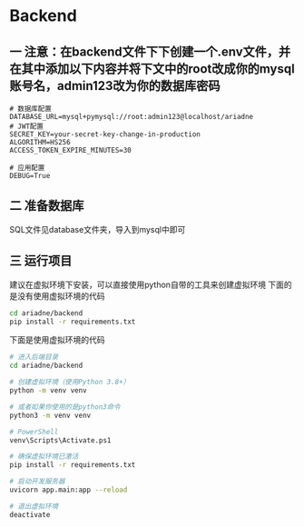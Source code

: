 # Backend
## 一 注意：在backend文件下下创建一个.env文件，并在其中添加以下内容并将下文中的root改成你的mysql账号名，admin123改为你的数据库密码
```
# 数据库配置
DATABASE_URL=mysql+pymysql://root:admin123@localhost/ariadne
# JWT配置
SECRET_KEY=your-secret-key-change-in-production
ALGORITHM=HS256
ACCESS_TOKEN_EXPIRE_MINUTES=30

# 应用配置
DEBUG=True
```

## 二 准备数据库
SQL文件见database文件夹，导入到mysql中即可

## 三 运行项目
建议在虚拟环境下安装，可以直接使用python自带的工具来创建虚拟环境
下面的是没有使用虚拟环境的代码
```bash
cd ariadne/backend
pip install -r requirements.txt
```
下面是使用虚拟环境的代码
```bash
# 进入后端目录
cd ariadne/backend

# 创建虚拟环境（使用Python 3.8+）
python -m venv venv

# 或者如果你使用的是python3命令
python3 -m venv venv

# PowerShell
venv\Scripts\Activate.ps1

# 确保虚拟环境已激活
pip install -r requirements.txt

# 启动开发服务器
uvicorn app.main:app --reload

# 退出虚拟环境
deactivate
```